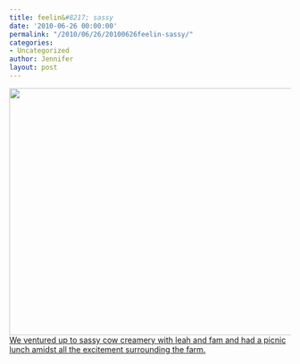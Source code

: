 ```yaml
---
title: feelin&#8217; sassy
date: '2010-06-26 00:00:00'
permalink: "/2010/06/26/20100626feelin-sassy/"
categories:
- Uncategorized
author: Jennifer
layout: post
---
```


<a rel="attachment wp-att-728" href="http://static.squarespace.com/static/50db6bb3e4b015296cd43789/50dfa5b1e4b0dc6320e0b5ea/50dfa5efe4b0dc6320e0bd17/1356834287392/?format=original"><img title="feelinsassy" height="442" alt="" width="590" class="alignleft size-full wp-image-728" src="http://static.squarespace.com/static/50db6bb3e4b015296cd43789/50dfa5b1e4b0dc6320e0b5ea/50dfa5b2e4b0dc6320e0b792/1277731781000/?format=original" /></a>[We ventured up to sassy cow creamery with leah and fam and had a picnic lunch amidst all the excitement surrounding the farm.](http://www.flickr.com/photos/jenniferandJennifers_photos/sets/72157624327041652/)
